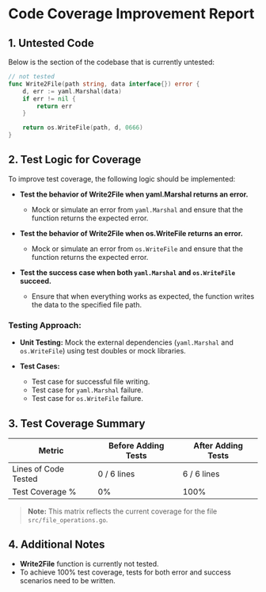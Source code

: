 
# Code Coverage Improvement Report

## 1. Untested Code

Below is the section of the codebase that is currently untested:

```go
// not tested
func Write2File(path string, data interface{}) error {
    d, err := yaml.Marshal(data)
    if err != nil {
        return err
    }

    return os.WriteFile(path, d, 0666)
}
```

## 2. Test Logic for Coverage

To improve test coverage, the following logic should be implemented:

- **Test the behavior of Write2File when yaml.Marshal returns an error.**
    - Mock or simulate an error from `yaml.Marshal` and ensure that the function returns the expected error.

- **Test the behavior of Write2File when os.WriteFile returns an error.**
    - Mock or simulate an error from `os.WriteFile` and ensure that the function returns the expected error.

- **Test the success case when both `yaml.Marshal` and `os.WriteFile` succeed.**
    - Ensure that when everything works as expected, the function writes the data to the specified file path.

### Testing Approach:

- **Unit Testing:** Mock the external dependencies (`yaml.Marshal` and `os.WriteFile`) using test doubles or mock libraries.

- **Test Cases:**
    - Test case for successful file writing.
    - Test case for `yaml.Marshal` failure.
    - Test case for `os.WriteFile` failure.

## 3. Test Coverage Summary

| Metric            | Before Adding Tests | After Adding Tests |
|------------------|---------------------|--------------------|
| Lines of Code Tested | 0 / 6 lines         | 6 / 6 lines        |
| Test Coverage %   | 0%                  | 100%               |

> **Note:** This matrix reflects the current coverage for the file `src/file_operations.go`.

## 4. Additional Notes

- **Write2File** function is currently not tested.
- To achieve 100% test coverage, tests for both error and success scenarios need to be written.
